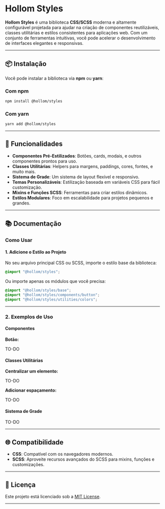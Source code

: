 # Hollom Styles

**Hollom Styles** é uma biblioteca **CSS/SCSS** moderna e altamente configurável projetada para ajudar na criação de componentes reutilizáveis, classes utilitárias e estilos consistentes para aplicações web. Com um conjunto de ferramentas intuitivas, você pode acelerar o desenvolvimento de interfaces elegantes e responsivas.

---

## 📦 **Instalação**

Você pode instalar a biblioteca via **npm** ou **yarn**:

### **Com npm**
```bash
npm install @hollom/styles
```

### **Com yarn**
```bash
yarn add @hollom/styles
```

---

## 🚀 **Funcionalidades**

- **Componentes Pré-Estilizados**: Botões, cards, modais, e outros componentes prontos para uso.
- **Classes Utilitárias**: Helpers para margens, paddings, cores, fontes, e muito mais.
- **Sistema de Grade**: Um sistema de layout flexível e responsivo.
- **Temas Personalizáveis**: Estilização baseada em variáveis CSS para fácil customização.
- **Mixins e Funções SCSS**: Ferramentas para criar estilos dinâmicos.
- **Estilos Modulares**: Foco em escalabilidade para projetos pequenos e grandes.

---

## 📚 **Documentação**

### **Como Usar**

#### **1. Adicione o Estilo ao Projeto**
No seu arquivo principal CSS ou SCSS, importe o estilo base da biblioteca:

```scss
@import "@hollom/styles";
```

Ou importe apenas os módulos que você precisa:

```scss
@import "@hollom/styles/base";
@import "@hollom/styles/components/button";
@import "@hollom/styles/utilities/colors";
```

---

### **2. Exemplos de Uso**

#### **Componentes**
**Botão:**

TO-DO

#### **Classes Utilitárias**
**Centralizar um elemento:**

TO-DO

**Adicionar espaçamento:**

TO-DO

#### **Sistema de Grade**
TO-DO

---

## 🌐 **Compatibilidade**
- **CSS**: Compatível com os navegadores modernos.
- **SCSS**: Aproveite recursos avançados do SCSS para mixins, funções e customizações.

---

## 📝 **Licença**
Este projeto está licenciado sob a [MIT License](LICENSE).

---